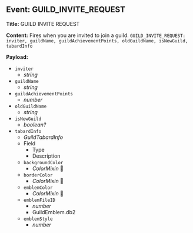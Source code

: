 ## Event: GUILD_INVITE_REQUEST

**Title:** GUILD INVITE REQUEST

**Content:**
Fires when you are invited to join a guild.
`GUILD_INVITE_REQUEST: inviter, guildName, guildAchievementPoints, oldGuildName, isNewGuild, tabardInfo`

**Payload:**
- `inviter`
  - *string*
- `guildName`
  - *string*
- `guildAchievementPoints`
  - *number*
- `oldGuildName`
  - *string*
- `isNewGuild`
  - *boolean?*
- `tabardInfo`
  - *GuildTabardInfo*
  - Field
    - Type
    - Description
  - `backgroundColor`
    - *ColorMixin* 📗
  - `borderColor`
    - *ColorMixin* 📗
  - `emblemColor`
    - *ColorMixin* 📗
  - `emblemFileID`
    - *number*
    - GuildEmblem.db2
  - `emblemStyle`
    - *number*